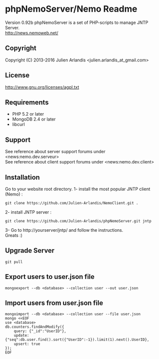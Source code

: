 phpNemoServer/Nemo Readme
===================

Version 0.92b 
phpNemoServer is a set of PHP-scripts to manage JNTP Server.  
http://news.nemoweb.net/

Copyright
---------

Copyright (C) 2013-2016
    Julien Arlandis <julien.arlandis_at_gmail.com>

License
-------

http://www.gnu.org/licenses/agpl.txt

Requirements
------------

* PHP 5.2 or later
* MongoDB 2.4 or later
* libcurl

Support
-------

See reference about server support forums under \<news:nemo.dev.serveur\>  
See reference about client support forums under \<news:nemo.dev.client\>

Installation
------

Go to your website root directory.
1- install the most popular JNTP client (Nemo) :

    git clone https://github.com/Julien-Arlandis/NemoClient.git .

2- install JNTP server :

    git clone https://github.com/Julien-Arlandis/phpNemoServer.git jntp

3- Go to http://yourserver/jntp/ and follow the instructions.  
Greats :)

Upgrade Server
-------

    git pull

Export users to user.json file
-------

    mongoexport --db <database> --collection user --out user.json

Import users from user.json file
-------

    mongoimport --db <database> --collection user --file user.json
    mongo <<EOF
    use <database>
    db.counters.findAndModify({
        query: {"_id":"UserID"},
        update: {"seq":db.user.find().sort({"UserID":-1}).limit(1).next().UserID},
        upsert: true
    });
    EOF
